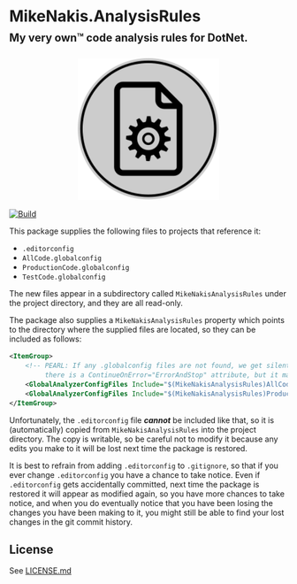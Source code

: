 # MikeNakis.AnalysisRules<br><sup><sub>My very own™ code analysis rules for DotNet.</sub></sup>

<!--- Note: This image looks fine in most markdown renderers, 
            but not in Visual Studio, whose built-in markdown renderer is broken nowadays. 
			Someone has brought it to their attention, (https://developercommunity.visualstudio.com/t/10774870)
			and last I checked they were "investigating". -->
<p align="center">
  <img title="MikeNakis.AnalysisRules Logo" src="MikeNakis.AnalysisRules-Logo.svg" width="256" />
</p>

[![Build](https://github.com/mikenakis/MikeNakis.AnalysisRules/actions/workflows/github-workflow.yml/badge.svg)](https://github.com/mikenakis/MikeNakis.AnalysisRules/actions/workflows/github-workflow.yml)

This package supplies the following files to projects that reference it:

- `.editorconfig`
- `AllCode.globalconfig`
- `ProductionCode.globalconfig`
- `TestCode.globalconfig`

The new files appear in a subdirectory called `MikeNakisAnalysisRules` under the project directory, and they are all
read-only.

The package also supplies a `MikeNakisAnalysisRules` property which points to the directory where the supplied files are 
located, so they can be included as follows:

```xml
<ItemGroup>
	<!-- PEARL: If any .globalconfig files are not found, we get silent failure. Supposedly, 
	     there is a ContinueOnError="ErrorAndStop" attribute, but it makes no difference. -->
	<GlobalAnalyzerConfigFiles Include="$(MikeNakisAnalysisRules)AllCode.globalconfig" />
	<GlobalAnalyzerConfigFiles Include="$(MikeNakisAnalysisRules)ProductionCode.globalconfig" />
</ItemGroup>
```

Unfortunately, the `.editorconfig` file _**cannot**_ be included like that, so it is (automatically) copied from 
`MikeNakisAnalysisRules` into the project directory. The copy is writable, so be careful not to modify it because any 
edits you make to it will be lost next time the package is restored.

It is best to refrain from adding `.editorconfig` to `.gitignore`, so that if you ever change `.editorconfig` you have a
chance to take notice. Even if `.editorconfig` gets accidentally committed, next time the package is restored it will 
appear as modified again, so you have more chances to take notice, and when you do eventually notice that you have been 
losing the changes you have been making to it, you might still be able to find your lost changes in the git commit
history.

## License

See [LICENSE.md](LICENSE.md)
